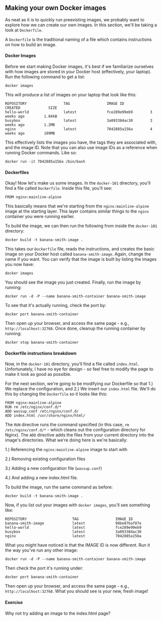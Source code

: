 ## Making your own Docker images

As neat as it is to quickly run preexisting images, we probably want to explore how we can create our own images. In this section, we'll be taking a look at `Dockerfile`.

A `Dockerfile` is the traditional naming of a file which contains instructions on how to build an image.

#### Docker Images

Before we start making Docker images, it's best if we familiarize ourselves with how images are stored in your Docker host (effectively, your laptop). Run the following command to get a list:

```
docker images
```

This will produce a list of images on your laptop that look like this:

```
REPOSITORY                 TAG                 IMAGE ID            CREATED             SIZE
hello-world                latest              fce289e99eb9        3 weeks ago         1.84kB
busybox                    latest              3a093384ac30        3 weeks ago         1.2MB
nginx                      latest              7042885a156a        4 weeks ago         109MB
```

This effectively lists the images you have, the tags they are associated with, and the image ID. Note that you can also use image IDs as a reference when running Docker commands. Like so:

```
docker run -it 7042885a156a /bin/bash
```

#### Dockerfiles

Okay! Now let's make us some images. In the `docker-101` directory, you'll find a file called `Dockerfile`. Inside this file, you'll see:

```
FROM nginx:mainline-alpine
```

This basically means that we're starting from the `nginx:mainline-alpine` image at the starting layer. This layer contains similar things to the `nginx` container you were running earlier.

To build the image, we can then run the following from inside the `docker-101` directory:

```
docker build -t banana-smith-image .
``` 

This takes our `Dockerfile` file, reads the instructions, and creates the basic image on your Docker host called `banana-smith-image`. Again, change the name if you want. You can verify that the image is built by listing the images you now have:

```
docker images
```

You should see the image you just created. Finally, run the image by running:

```
docker run -d -P --name banana-smith-container banana-smith-image
```

To see that it's actually running, check the port by:

```
docker port banana-smith-container
```

Then open up your browser, and access the same page - e.g., `http://localhost:32768`. Once done, cleanup the running container by running:

```
docker stop banana-smith-container
```

#### Dockerfile instructions breakdown

Now, in the `docker-101` directory, you'll find a file called `index.html`. Unfortunately, I have no eye for design - so feel free to modify the page to make it look as good as possible.

For the next section, we're going to be modifying our Dockerfile so that 1.) We replace the configuration, and 2.) We insert our `index.html` file. We'll do this by changing the `Dockerfile` so it looks like this:

```
FROM nginx:mainline-alpine
RUN rm /etc/nginx/conf.d/*
ADD wassup.conf /etc/nginx/conf.d/
ADD index.html /usr/share/nginx/html/
```

The `RUN` directive runs the command specified (in this case, `rm /etc/nginx/conf.d/*` - which cleans out the configuration directory for Nginx). The `ADD` directive adds the files from your current directory into the image's directories. What we're doing here is we're basically:

1.) Referencing the `nginx:mainline-alpine` image to start with

2.) Removing existing configuration files

3.) Adding a new configuration file (`wassup.conf`)

4.) And adding a new index.html file.

To build the image, run the same command as before:

```
docker build -t banana-smith-image .
```

Now, if you list out your images with `docker images`, you'll see something like: 

```
REPOSITORY                     TAG                 IMAGE ID            
banana-smith-image             latest              98be87baf87e       
hello-world                    latest              fce289e99eb9      
busybox                        latest              3a093384ac30     
nginx                          latest              7042885a156a    
```

What you might have noticed is that the IMAGE ID is now different. Run it the way you've run any other image:

```
docker run -d -P --name banana-smith-container banana-smith-image
```

Then check the port it's running under:

```
docker port banana-smith-container
```

Then open up your browser, and access the same page - e.g., `http://localhost:32768`. What you should see is your new, fresh image!


#### Exercise

Why not try adding an image to the index.html page?
